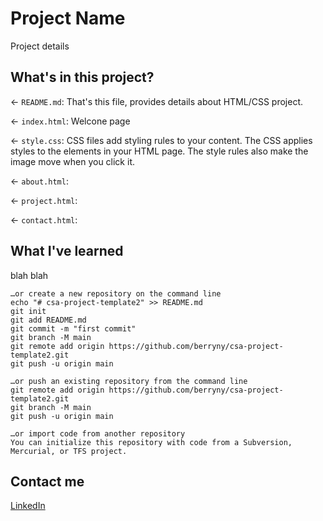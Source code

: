 # Project Name

Project details

## What's in this project?

← `README.md`: That's this file, provides details about HTML/CSS project.

← `index.html`: Welcone page

← `style.css`: CSS files add styling rules to your content. The CSS applies styles to the elements in your HTML page. The style rules also make the image move when you click it.

← `about.html`:

← `project.html`:

← `contact.html`:

## What I've learned

blah blah

```
…or create a new repository on the command line
echo "# csa-project-template2" >> README.md
git init
git add README.md
git commit -m "first commit"
git branch -M main
git remote add origin https://github.com/berryny/csa-project-template2.git
git push -u origin main

…or push an existing repository from the command line
git remote add origin https://github.com/berryny/csa-project-template2.git
git branch -M main
git push -u origin main

…or import code from another repository
You can initialize this repository with code from a Subversion, Mercurial, or TFS project.

```

## Contact me

[LinkedIn](https://linkedin.com)